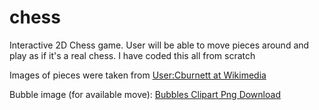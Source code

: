 # chess
Interactive 2D Chess game. User will be able to move pieces around and play as if it's a real chess. I have coded this all from scratch

Images of pieces were taken from <a href=https://commons.wikimedia.org/wiki/Category:SVG_chess_pieces>User:Cburnett at Wikimedia</a>

Bubble image (for available move): <a href="https://www.freeiconspng.com/img/11409">Bubbles Clipart Png Download</a>